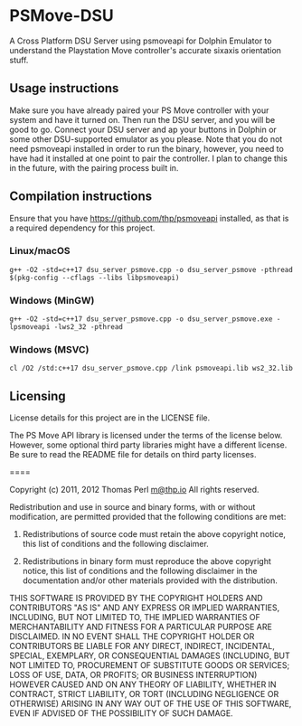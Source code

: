 # PSMove-DSU
A Cross Platform DSU Server using psmoveapi for Dolphin Emulator to understand the Playstation Move controller's accurate sixaxis orientation stuff.
## Usage instructions
Make sure you have already paired your PS Move controller with your system and have it turned on. Then run the DSU server, and you will be good to go. Connect your DSU server and ap your buttons in Dolphin or some other DSU-supported emulator as you please. Note that you do not need psmoveapi installed in order to run the binary, however, you need to have had it installed at one point to pair the controller. I plan to change this in the future, with the pairing process built in.
## Compilation instructions
Ensure that you have https://github.com/thp/psmoveapi installed, as that is a required dependency for this project.
### Linux/macOS
```
g++ -O2 -std=c++17 dsu_server_psmove.cpp -o dsu_server_psmove -pthread $(pkg-config --cflags --libs libpsmoveapi)
```
### Windows (MinGW)
```
g++ -O2 -std=c++17 dsu_server_psmove.cpp -o dsu_server_psmove.exe -lpsmoveapi -lws2_32 -pthread
```
### Windows (MSVC)
```
cl /O2 /std:c++17 dsu_server_psmove.cpp /link psmoveapi.lib ws2_32.lib
```
## Licensing
License details for this project are in the LICENSE file.

The PS Move API library is licensed under the terms of the license below.
However, some optional third party libraries might have a different license.
Be sure to read the README file for details on third party licenses.

====

Copyright (c) 2011, 2012 Thomas Perl <m@thp.io>
All rights reserved.

Redistribution and use in source and binary forms, with or without
modification, are permitted provided that the following conditions are met:

   1. Redistributions of source code must retain the above copyright
      notice, this list of conditions and the following disclaimer.

   2. Redistributions in binary form must reproduce the above copyright
      notice, this list of conditions and the following disclaimer in the
      documentation and/or other materials provided with the distribution.

THIS SOFTWARE IS PROVIDED BY THE COPYRIGHT HOLDERS AND CONTRIBUTORS "AS IS"
AND ANY EXPRESS OR IMPLIED WARRANTIES, INCLUDING, BUT NOT LIMITED TO, THE
IMPLIED WARRANTIES OF MERCHANTABILITY AND FITNESS FOR A PARTICULAR PURPOSE
ARE DISCLAIMED. IN NO EVENT SHALL THE COPYRIGHT HOLDER OR CONTRIBUTORS BE
LIABLE FOR ANY DIRECT, INDIRECT, INCIDENTAL, SPECIAL, EXEMPLARY, OR
CONSEQUENTIAL DAMAGES (INCLUDING, BUT NOT LIMITED TO, PROCUREMENT OF
SUBSTITUTE GOODS OR SERVICES; LOSS OF USE, DATA, OR PROFITS; OR BUSINESS
INTERRUPTION) HOWEVER CAUSED AND ON ANY THEORY OF LIABILITY, WHETHER IN
CONTRACT, STRICT LIABILITY, OR TORT (INCLUDING NEGLIGENCE OR OTHERWISE)
ARISING IN ANY WAY OUT OF THE USE OF THIS SOFTWARE, EVEN IF ADVISED OF THE
POSSIBILITY OF SUCH DAMAGE.
